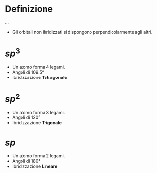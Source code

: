 # Definizione

...
- Gli orbitali non ibridizzati si dispongono perpendicolarmente agli altri.
# $sp^3$
- Un atomo forma $4$ legami.
- Angoli di $109.5°$
- Ibridizzazione **Tetragonale**

# $sp^2$
- Un atomo forma $3$ legami.
- Angoli di $120°$
- Ibridizzazione **Trigonale**
# $sp$
- Un atomo forma $2$ legami.
- Angoli di $180°$
- Ibridizzazione **Lineare**

